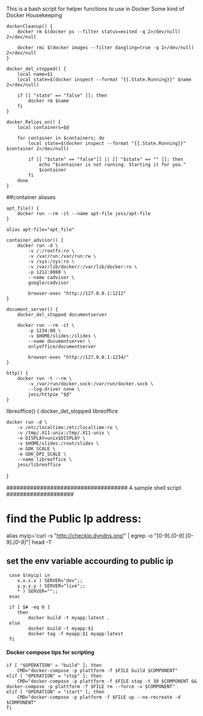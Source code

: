 This is a bash script for helper functions to use in Docker
Some kind of Docker Housekeeping

```
dockerCleanup() {
	docker rm $(docker ps --filter status=exited -q 2>/dev/null) 2>/dev/null

	docker rmi $(docker images --filter dangling=true -q 2>/dev/null) 2>/dev/null
}
```
```
docker_del_stopped() {
	local name=$1
	local state=$(docker inspect --format "{{.State.Running}}" $name 2>/dev/null)

	if [[ "state" == "false" ]]; then
		docker rm $name
	fi
}
```
```
docker_Relies_on() {
	local containers=$@

	for container in $containers; do
		local state=$(docker inspect --format "{{.State.Running}}" $container 2>/dev/null)

		if [[ "$state" == "false"]] || [[ "$state" == "" ]]; then
			echo "$container is not running. Starting it for you."
			$container
		fi
	done
}
```
##container aliases
```
apt_file() {
	docker run --rm -it --name apt-file jess/apt-file
}

alias apt-file="apt_file"
```
```
container_advisor() {
	docker run -d \
		-v /:/rootfs:ro \
		-v /var/run:/var/run:rw \
		-v /sys:/sys:ro \
		-v /var/lib/docker/:/var/lib/docker:ro \
		-p 1212:8080 \
		--name cadvisor \
		google/cadvisor

		browser-exec "http://127.0.0.1:1212"
}
```
```
document_server() {
	docker_del_stopped documentserver

	docker run --rm -it \
		-p 1234:80 \
		-v $HOME/slides:/slides \
		--name documentserver \
		onlyoffice/documentserver

		browser-exec "http://127.0.0.1:1234/"
}
```
```
http() {
	docker run -t --rm \
		-v /var/run/docker.sock:/var/run/docker.sock \
		--log-driver none \
		jess/httpie "$@"
}
```

libreoffice() {
	docker_del_stopped libreoffice

	docker run -d \
		-v /etc/localtime:/etc/localtime:ro \
		-v /tmp/.X11-unix:/tmp/.X11-unix \
		-e DISPLAY=unix$DISPLAY \
		-v $HOME/slides:/root/slides \
		-e GDK_SCALE \
		-e GDK_DPI_SCALE \
		--name libreoffice \
		jess/libreoffice
}



 #################################### A sample shell script ####################

 # find the Public Ip address:

 alias myip='curl -s "http://checkip.dyndns.org/" | egrep -o "[0-9]*\.[0-9]*\.[0-9]*\.[0-9]*"| head -1'
 ## set the env variable accourding to public ip
```
 case $(myip) in 
 	x.x.x.x ) SERVER="dev";;
 	y.y.y.y ) SERVER="live";;
 	* ) SERVER="";;
 esac

 if [ $# -eq 0 ]
 	then
 		docker build -t myapp:latest .
 else
 		docker build -t myapp:$1
 		docker tag -f myapp:$1 myapp:latest
 fi
```

#### Docker compose tips for scripting
```
if [ "$OPERATION" = "build" ]; then
	CMD="docker-compose -p plattform -f $FILE build $COMPONENT"
elif [ "OPERATION" = "stop" ]; then
	CMD="docker-compose -p plattform -f $FILE stop -t 30 $COMPONENT && docker-compose -p plattform -f $FILE rm --force -v $COMPONENT"
elif [ "OPERATION" = "start" ]; then
	CMD="docker-compose -p platform -f $FILE up --no-recreate -d $COMPONENT"
fi
```
